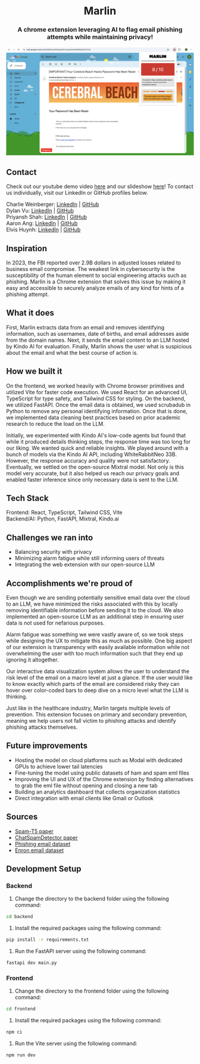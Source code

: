 <h1 align="center">Marlin</h1>

<h3 align="center">A chrome extension leveraging AI to flag email phishing attempts while maintaining privacy!</h3>

<img src="./frontend/public/PopupScreenshot.png" />

## Contact

Check out our youtube demo video [here](https://www.youtube.com/watch?v=OsU3BGO6kYo) and our slideshow [here](https://pitch.com/v/marlin-66k8zp)! To contact us individually, visit our LinkedIn or GitHub profiles below.

Charlie Weinberger: [LinkedIn](https://www.linkedin.com/in/charlie-weinberger/) | [GitHub](https://github.com/charlieweinberger)
<br />
Dylan Vu: [LinkedIn](https://www.linkedin.com/in/dylanvu9/) | [GitHub](https://github.com/dylanvu)
<br />
Priyansh Shah: [LinkedIn](https://www.linkedin.com/in/priyansh-shah-569b3b224/) | [GitHub](https://github.com/Priyansh4444)
<br />
Aaron Ang: [LinkedIn](https://www.linkedin.com/in/aaron-ayd/) | [GitHub](https://github.com/aaron-ang)
<br />
Elvis Huynh: [LinkedIn](https://www.linkedin.com/in/elvis-huynh-b40746203/) | [GitHub](https://github.com/elvishuynh)
<br />

## Inspiration

In 2023, the FBI reported over 2.9B dollars in adjusted losses related to business email compromise. The weakest link in cybersecurity is the susceptibility of the human element to social engineering attacks such as phishing. Marlin is a Chrome extension that solves this issue by making it easy and accessible to securely analyze emails of any kind for hints of a phishing attempt.

## What it does

First, Marlin extracts data from an email and removes identifying information, such as usernames, date of births, and email addresses aside from the domain names. Next, it sends the email content to an LLM hosted by Kindo AI for evaluation. Finally, Marlin shows the user what is suspicious about the email and what the best course of action is.

## How we built it

On the frontend, we worked heavily with Chrome browser primitives and utilized Vite for faster code execution. We used React for an advanced UI, TypeScript for type safety, and Tailwind CSS for styling. On the backend, we utilized FastAPI. Once the email data is obtained, we used scrubadub in Python to remove any personal identifying information. Once that is done, we implemented data cleaning best practices based on prior academic research to reduce the load on the LLM.

Initially, we experimented with Kindo AI's low-code agents but found that while it produced details thinking steps, the response time was too long for our liking. We wanted quick and reliable insights. We played around with a bunch of models via the Kindo AI API, including WhiteRabbitNeo 33B. However, the response accuracy and quality were not satisfactory. Eventually, we settled on the open-source Mixtral model. Not only is this model very accurate, but it also helped us reach our privacy goals and enabled faster inference since only necessary data is sent to the LLM.

## Tech Stack

Frontend: React, TypeScript, Tailwind CSS, Vite
<br />
Backend/AI: Python, FastAPI, Mixtral, Kindo.ai

## Challenges we ran into

- Balancing security with privacy
- Minimizing alarm fatigue while still informing users of threats
- Integrating the web extension with our open-source LLM

## Accomplishments we're proud of

Even though we are sending potentially sensitive email data over the cloud to an LLM, we have minimized the risks associated with this by locally removing identifiable information before sending it to the cloud. We also implemented an open-source LLM as an additional step in ensuring user data is not used for nefarious purposes.

Alarm fatigue was something we were vastly aware of, so we took steps while designing the UX to mitigate this as much as possible. One big aspect of our extension is transparency with easily available information while not overwhelming the user with too much information such that they end up ignoring it altogether.

Our interactive data visualization system allows the user to understand the risk level of the email on a macro level at just a glance. If the user would like to know exactly which parts of the email are considered risky they can hover over color-coded bars to deep dive on a micro level what the LLM is thinking.

Just like in the healthcare industry, Marlin targets multiple levels of prevention. This extension focuses on primary and secondary prevention, meaning we help users not fall victim to phishing attacks and identify phishing attacks themselves.

## Future improvements

- Hosting the model on cloud platforms such as Modal with dedicated GPUs to achieve lower tail latencies
- Fine-tuning the model using public datasets of ham and spam eml files
- Improving the UI and UX of the Chrome extension by finding alternatives to grab the eml file without opening and closing a new tab
- Building an analytics dashboard that collects organization statistics
- Direct integration with email clients like Gmail or Outlook

## Sources

- [Spam-T5 paper](https://arxiv.org/pdf/2304.01238)
- [ChatSpamDetector paper](https://arxiv.org/pdf/2402.18093)
- [Phishing email dataset](https://github.com/rf-peixoto/phishing_pot/)
- [Enron email dataset](https://www.cs.cmu.edu/~enron/)

## Development Setup

### Backend

1. Change the directory to the backend folder using the following command:

```bash
cd backend
```

1. Install the required packages using the following command:

```bash
pip install -r requirements.txt
```

1. Run the FastAPI server using the following command:

```bash
fastapi dev main.py
```

### Frontend

1. Change the directory to the frontend folder using the following command:

```bash
cd frontend
```

1. Install the required packages using the following command:

```bash
npm ci
```

1. Run the Vite server using the following command:

```bash
npm run dev
```
